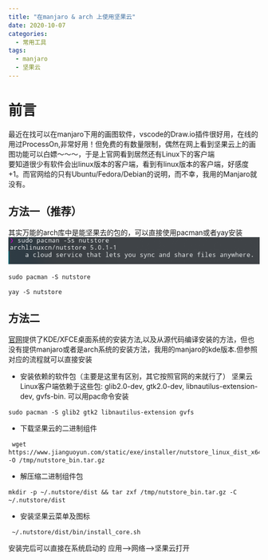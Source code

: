 ```yaml
---
title: "在manjaro & arch 上使用坚果云"
date: 2020-10-07
categories:
  - 常用工具
tags:
  - manjaro
  - 坚果云
---
```


# 前言
最近在找可以在manjaro下用的画图软件，vscode的Draw.io插件很好用，在线的用过ProcessOn,非常好用！但免费的有数量限制，偶然在网上看到坚果云上的画图功能可以白嫖～～～，于是上官网看到居然还有Linux下的客户端  
要知道很少有软件会出linux版本的客户端，看到有linux版本的客户端，好感度+1。而官网给的只有Ubuntu/Fedora/Debian的说明，而不幸，我用的Manjaro就没有。

## 方法一（推荐）
其实万能的arch库中是能坚果去的包的，可以直接使用pacman或者yay安装
![](../assets/images/jianguo1.png)

``` shell
sudo pacman -S nutstore
```

``` shell
yay -S nutstore
```
## 方法二
[官网](https://www.jianguoyun.com/s/downloads/linux#install_for_kdexfce)提供了KDE/XFCE桌面系统的安装方法,以及从源代码编译安装的方法，但也没有提供manjaro或者是arch系统的安装方法，我用的manjaro的kde版本.但参照对应的流程就可以直接安装


- 安装依赖的软件包（主要是这里有区别，其它按照官网的来就行了）
坚果云Linux客户端依赖于这些包: glib2.0-dev, gtk2.0-dev, libnautilus-extension-dev, gvfs-bin. 可以用pac命令安装

``` shell
sudo pacman -S glib2 gtk2 libnautilus-extension gvfs
```

- 下载坚果云的二进制组件
``` shell
 wget https://www.jianguoyun.com/static/exe/installer/nutstore_linux_dist_x64.tar.gz -O /tmp/nutstore_bin.tar.gz
 ```
 - 解压缩二进制组件包
 ``` shell
 mkdir -p ~/.nutstore/dist && tar zxf /tmp/nutstore_bin.tar.gz -C ~/.nutstore/dist
 ```

 - 安装坚果云菜单及图标
 ``` shell
  ~/.nutstore/dist/bin/install_core.sh
 ```

 安装完后可以直接在系统启动的 应用-->网络-->坚果云打开
